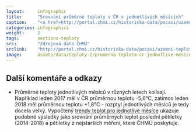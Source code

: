 ```yaml
---
layout:     infographic
title:      "Srovnání průměrné teploty v ČR v jednotlivých měsících"
caption:    "<a href=http://portal.chmi.cz/historicka-data/pocasi/uzemni-teploty>Zdroj dat: ČHMÚ</a> Srovnání teplot jednotlivých měsíců pětiletky 1961-1965 a 2014-2018. Průměrná roční teplota se od roku 1961 zvýšila o 2°C, ale oteplení je v různných měsících různé. Největší změny v teplotě jsou v prosinci, lednu, červenci a srpnu."
categories: infographics
weight:     2
tags:       sections-teploty
src:	    "Zdrojová data ČHMÚ"
srclink:    "http://portal.chmi.cz/historicka-data/pocasi/uzemni-teploty"
image:      assets/data/teploty-2/prumerna-teplota-cr-jednotlive-mesice
---
```


## Další komentáře a odkazy
* Průměrné teploty jednotlivých měsíců v různých letech kolísají. Například leden 2017 měl v ČR průměrnou teplotu -5,6°C, zatímco leden 2018 měl průměrnou teplotu +1,8°C - rozptyl jednotlivých měsíců je tedy docela velký. Vypočtený <a href="https://faktaoklimatu.cz/infographics/teploty-3">trendy teplot pro jednotlivé měsíce</a> ukazuje podobné výsledky jako srovnání průměrných teplot poslední pětiletky (2014-2018) a pětiletky z nejstarších měření, které ČHMÚ poskytuje.


